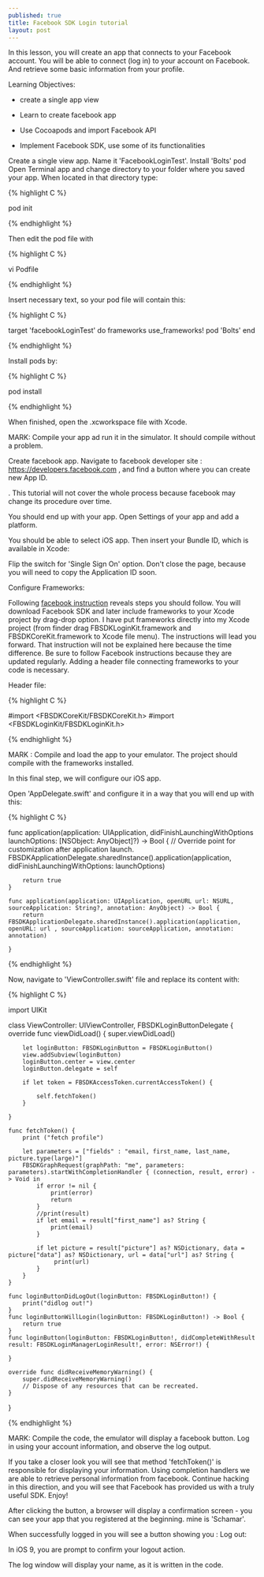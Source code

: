 ```yaml
---
published: true
title: Facebook SDK Login tutorial
layout: post
---
```

In this lesson, you will create an app that connects to your Facebook account. You will be able to connect (log in) to your account on Facebook. And retrieve some basic information from your profile.

[](https://dl.dropboxusercontent.com/s/nsxmaw6ouftry2i/finalAppFacebookLogin.png)

Learning Objectives:

- create a single app view

- Learn to create facebook app

- Use Cocoapods and import Facebook API

- Implement Facebook SDK, use some of its functionalities


Create a single view app. Name it 'FacebookLoginTest'.
Install 'Bolts' pod
Open Terminal app and change directory to your folder where you saved your app.
When located in that directory type:

{% highlight C %}

pod init

{% endhighlight %}


Then edit the pod file with

{% highlight C %}

vi Podfile

{% endhighlight %}

Insert necessary text, so your pod file will contain this:

{% highlight C %}

target 'facebookLoginTest' do
frameworks
  use_frameworks!
  pod 'Bolts'
end

{% endhighlight %}


Install pods by:

{% highlight C %}

pod install

{% endhighlight %}

When finished, open the .xcworkspace file with Xcode.

MARK: Compile your app ad run it in the simulator. It should compile without a problem.




Create facebook app.
Navigate to facebook developer site : https://developers.facebook.com , and find a button where you can create new App ID.

[](https://dl.dropboxusercontent.com/s/9rly2lsr7di1x4o/facebookdeveloper%20new%20app%20ID.png). This tutorial will not cover the whole process because facebook may change its procedure over time.


You should end up with your app. Open Settings of your app and add a platform.

[](https://dl.dropboxusercontent.com/s/00p7yxa1xbsu796/facebook%20new%20platform.png)

You should be able to select iOS app. Then insert your Bundle ID, which is available in Xcode:

[](https://dl.dropboxusercontent.com/s/cortcw1z3pdmh37/bundleID%20xcode.png)


Flip the switch for 'Single Sign On' option. 
Don't close the page, because you will need to copy the Application ID soon.


Configure Frameworks:

Following [facebook instruction](https://developers.facebook.com/docs/ios/getting-started)  reveals steps you should follow. You will download Facebook SDK and later include frameworks to your Xcode project by drag-drop option. I have put frameworks directly into my Xcode project (from finder drag FBSDKLoginKit.framework and FBSDKCoreKit.framework to Xcode file menu). The instructions will lead you forward. That instruction will not be explained here because the time difference. Be sure to follow Facebook instructions because they are updated regularly.
Adding a header file connecting frameworks to your code is necessary.

Header file:

{% highlight C %}

#import <FBSDKCoreKit/FBSDKCoreKit.h>
#import <FBSDKLoginKit/FBSDKLoginKit.h>

{% endhighlight %}

MARK : Compile and load the app to your emulator. The project should compile with the frameworks installed.


In this final step, we will configure our iOS app.

Open 'AppDelegate.swift' and configure it in a way that you will end up with this:


{% highlight C %}

func application(application: UIApplication, didFinishLaunchingWithOptions launchOptions: [NSObject: AnyObject]?) -> Bool {
        // Override point for customization after application launch.
        FBSDKApplicationDelegate.sharedInstance().application(application, didFinishLaunchingWithOptions: launchOptions)

        return true
    }

    func application(application: UIApplication, openURL url: NSURL, sourceApplication: String?, annotation: AnyObject) -> Bool {
        return FBSDKApplicationDelegate.sharedInstance().application(application, openURL: url , sourceApplication: sourceApplication, annotation: annotation)

    }

{% endhighlight %}


Now, navigate to 'ViewController.swift' file and replace its content with:

{% highlight C %}

import UIKit

class ViewController: UIViewController, FBSDKLoginButtonDelegate {
    override func viewDidLoad() {
        super.viewDidLoad()


        let loginButton: FBSDKLoginButton = FBSDKLoginButton()
        view.addSubview(loginButton)
        loginButton.center = view.center
        loginButton.delegate = self

        if let token = FBSDKAccessToken.currentAccessToken() {

            self.fetchToken()
        }

    }

    func fetchToken() {
        print ("fetch profile")

        let parameters = ["fields" : "email, first_name, last_name, picture.type(large)"]
        FBSDKGraphRequest(graphPath: "me", parameters: parameters).startWithCompletionHandler { (connection, result, error) -> Void in
            if error != nil {
                print(error)
                return
            }
            //print(result)
            if let email = result["first_name"] as? String {
                print(email)
            }

            if let picture = result["picture"] as? NSDictionary, data = picture["data"] as? NSDictionary, url = data["url"] as? String {
                 print(url)
            }
        }
    }

    func loginButtonDidLogOut(loginButton: FBSDKLoginButton!) {
        print("didlog out!")
    }
    func loginButtonWillLogin(loginButton: FBSDKLoginButton!) -> Bool {
        return true
    }
    func loginButton(loginButton: FBSDKLoginButton!, didCompleteWithResult result: FBSDKLoginManagerLoginResult!, error: NSError!) {

    }

    override func didReceiveMemoryWarning() {
        super.didReceiveMemoryWarning()
        // Dispose of any resources that can be recreated.
    }

}

{% endhighlight %}

MARK: Compile the code, the emulator will display a facebook button. Log in using your account information, and observe the log output.

If you take a closer look you will see that method 'fetchToken()' is responsible for displaying your information. Using completion handlers we are able to retrieve personal information from facebook. Continue hacking in this direction, and you will see that Facebook has provided us with a truly useful SDK. Enjoy!

After clicking the button, a browser will display a confirmation screen - you can see your app that you registered at the beginning. mine is 'Schamar'.

[](https://dl.dropboxusercontent.com/s/nqjy667yqtr4me5/simulator%20screenshot%20asking%20for%20approval.png)

When successfully logged in you will see a button showing you : Log out:
[](https://dl.dropboxusercontent.com/s/90emjiloy07u999/simulator%20fb%20button%20log%20out.png)

In iOS 9, you are prompt to confirm your logout action.
[](https://dl.dropboxusercontent.com/s/lauyr7pqnnvxmay/confirmation%20screen%20emulator%20log%20ou%20from%20facebook.png)

The log window will display your name, as it is written in the code.
[](https://dl.dropboxusercontent.com/s/zsbbiuvs5n4dn9s/log%20facebook%20retrieving%20name.png)




